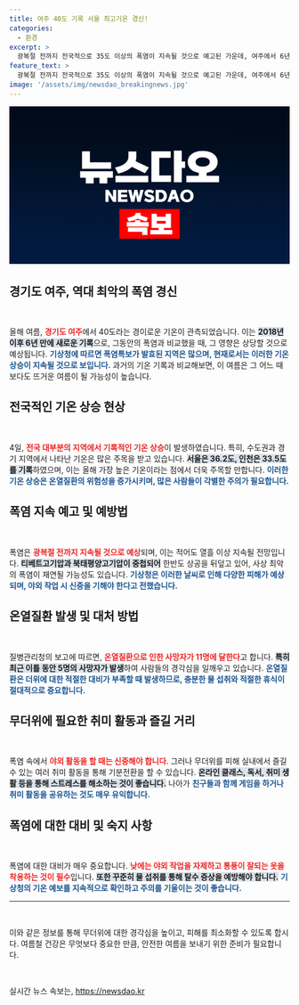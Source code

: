 ```yaml
---
title: 여주 40도 기록 서울 최고기온 경신!
categories:
  - 환경
excerpt: >
  광복절 전까지 전국적으로 35도 이상의 폭염이 지속될 것으로 예고된 가운데, 여주에서 6년 만에 40도 기록. 온열질환으로 인한 피해도 심각해지자, 야외 작업 자제와 폭염 대비가 시급하다.
feature_text: >
  광복절 전까지 전국적으로 35도 이상의 폭염이 지속될 것으로 예고된 가운데, 여주에서 6년 만에 40도 기록. 온열질환으로 인한 피해도 심각해지자, 야외 작업 자제와 폭염 대비가 시급하다.
image: '/assets/img/newsdao_breakingnews.jpg'
---
```


<p><img src="/assets/img/newsdao_breakingnews.jpg" alt="firstkoreanews 속보" /></p>

<h2 data-ke-size="size26">경기도 여주, 역대 최악의 폭염 경신</h2>

<p data-ke-size="size16">&nbsp;</p>

<p>올해 여름, <b><span style="color: #ee2323;">경기도 여주</span></b>에서 40도라는 경이로운 기온이 관측되었습니다. 이는 <b><span style="background-color: #21538527;">2018년 이후 6년 만에 새로운 기록</span></b>으로, 그동안의 폭염과 비교했을 때, 그 영향은 상당할 것으로 예상됩니다. <b><span style="color: #1a5490;">기상청에 따르면 폭염특보가 발효된 지역은 많으며, 현재로서는 이러한 기온 상승이 지속될 것으로 보입니다.</span></b> 과거의 기온 기록과 비교해보면, 이 여름은 그 어느 때보다도 뜨거운 여름이 될 가능성이 높습니다.</p>

<h2 data-ke-size="size26">전국적인 기온 상승 현상</h2>

<p data-ke-size="size16">&nbsp;</p>

<p>4일, <b><span style="color: #ee2323;">전국 대부분의 지역에서 기록적인 기온 상승</span></b>이 발생하였습니다. 특히, 수도권과 경기 지역에서 나타난 기온은 많은 주목을 받고 있습니다. <b><span style="background-color: #21538527;">서울은 36.2도, 인천은 33.5도를 기록</span></b>하였으며, 이는 올해 가장 높은 기온이라는 점에서 더욱 주목할 만합니다. <b><span style="color: #1a5490;">이러한 기온 상승은 온열질환의 위험성을 증가시키며, 많은 사람들이 각별한 주의가 필요합니다.</span></b></p>

<h2 data-ke-size="size26">폭염 지속 예고 및 예방법</h2>

<p data-ke-size="size16">&nbsp;</p>

<p>폭염은 <b><span style="color: #ee2323;">광복절 전까지 지속될 것으로 예상</span></b>되며, 이는 적어도 열흘 이상 지속될 전망입니다. <b><span style="background-color: #21538527;">티베트고기압과 북태평양고기압이 중첩되어</span></b> 한반도 상공을 뒤덮고 있어, 사상 최악의 폭염이 재연될 가능성도 있습니다. <b><span style="color: #1a5490;">기상청은 이러한 날씨로 인해 다양한 피해가 예상되며, 야외 작업 시 신중을 기해야 한다고 전했습니다.</span></b></p>

<h2 data-ke-size="size26">온열질환 발생 및 대처 방법</h2>

<p data-ke-size="size16">&nbsp;</p>

<p>질병관리청의 보고에 따르면, <b><span style="color: #ee2323;">온열질환으로 인한 사망자가 11명에 달한다</span></b>고 합니다. <b><span style="background-color: #21538527;">특히 최근 이틀 동안 5명의 사망자가 발생</span></b>하여 사람들의 경각심을 일깨우고 있습니다. <b><span style="color: #1a5490;">온열질환은 더위에 대한 적절한 대비가 부족할 때 발생하므로, 충분한 물 섭취와 적절한 휴식이 절대적으로 중요합니다.</span></b></p>

<h2 data-ke-size="size26">무더위에 필요한 취미 활동과 즐길 거리</h2>

<p data-ke-size="size16">&nbsp;</p>

<p>폭염 속에서 <b><span style="color: #ee2323;">야외 활동을 할 때는 신중해야 합니다</span></b>. 그러나 무더위를 피해 실내에서 즐길 수 있는 여러 취미 활동을 통해 기분전환을 할 수 있습니다. <b><span style="background-color: #21538527;">온라인 클래스, 독서, 취미 생활 등을 통해 스트레스를 해소하는 것이 좋습니다.</span></b> 나아가 <b><span style="color: #1a5490;">친구들과 함께 게임을 하거나 취미 활동을 공유하는 것도 매우 유익합니다.</span></b></p>

<h2 data-ke-size="size26">폭염에 대한 대비 및 숙지 사항</h2>

<p data-ke-size="size16">&nbsp;</p>

<p>폭염에 대한 대비가 매우 중요합니다. <b><span style="color: #ee2323;">낮에는 야외 작업을 자제하고 통풍이 잘되는 옷을 착용하는 것이 필수</span></b>입니다. <b><span style="background-color: #21538527;">또한 꾸준히 물 섭취를 통해 탈수 증상을 예방해야 합니다.</span></b> <b><span style="color: #1a5490;">기상청의 기온 예보를 지속적으로 확인하고 주의를 기울이는 것이 좋습니다.</span></b></p>

<hr />

<p data-ke-size="size16">&nbsp;</p>

<p>이와 같은 정보를 통해 무더위에 대한 경각심을 높이고, 피해를 최소화할 수 있도록 합시다. 여름철 건강은 무엇보다 중요한 만큼, 안전한 여름을 보내기 위한 준비가 필요합니다.</p>

<p data-ke-size="size16">&nbsp;</p>
실시간 뉴스 속보는, <a href="https://newsdao.kr" rel="dofollow">https://newsdao.kr</a>


